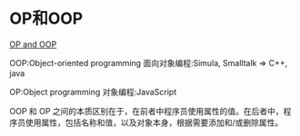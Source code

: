 # OP和OOP

[OP and OOP](http://www.martinrinehart.com/frontend-engineering/engineers/javascript/inher/class-based/op-and-oop.html)

OOP:Object-oriented programming 面向对象编程:Simula, Smalltalk => C++, java

OP:Object programming 对象编程:JavaScript

OOP 和 OP 之间的本质区别在于，在前者中程序员使用属性的值。在后者中，程序员使用属性，包括名称和值，以及对象本身，根据需要添加和/或删除属性。